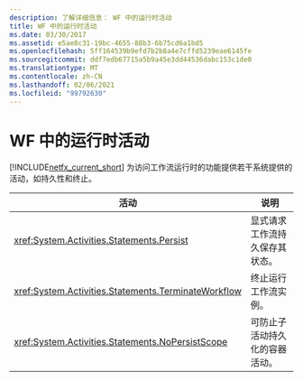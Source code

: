 ```yaml
---
description: 了解详细信息： WF 中的运行时活动
title: WF 中的运行时活动
ms.date: 03/30/2017
ms.assetid: e5ae8c31-19bc-4655-88b3-6b75cd6a1bd5
ms.openlocfilehash: 5ff164539b9efd7b2b8a4e7cffd5239eae6145fe
ms.sourcegitcommit: ddf7edb67715a5b9a45e3dd44536dabc153c1de0
ms.translationtype: MT
ms.contentlocale: zh-CN
ms.lasthandoff: 02/06/2021
ms.locfileid: "99792630"
---
```

# <a name="runtime-activities-in-wf"></a>WF 中的运行时活动

[!INCLUDE[netfx_current_short](../../../includes/netfx-current-short-md.md)] 为访问工作流运行时的功能提供若干系统提供的活动，如持久性和终止。  
  
|活动|说明|  
|--------------|-----------------|  
|<xref:System.Activities.Statements.Persist>|显式请求工作流持久保存其状态。|  
|<xref:System.Activities.Statements.TerminateWorkflow>|终止运行工作流实例。|  
|<xref:System.Activities.Statements.NoPersistScope>|可防止子活动持久化的容器活动。|
